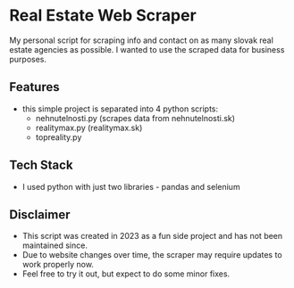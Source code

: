 # Real Estate Web Scraper
My personal script for scraping info and contact on as many slovak real estate agencies as possible.
I wanted to use the scraped data for business purposes.

## Features
- this simple project is separated into 4 python scripts:
  - nehnutelnosti.py (scrapes data from nehnutelnosti.sk)
  - realitymax.py (realitymax.sk)
  - topreality.py
## Tech Stack
- I used python with just two libraries - pandas and selenium

## Disclaimer
- This script was created in 2023 as a fun side project and has not been maintained since.
- Due to website changes over time, the scraper may require updates to work properly now.
- Feel free to try it out, but expect to do some minor fixes.
